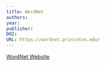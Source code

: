 ```yaml
---
title: WordNet
authors: 
year: 
publisher: 
DOI: 
URL: https://wordnet.princeton.edu/
---
```


[WordNet Website](https://wordnet.princeton.edu/)